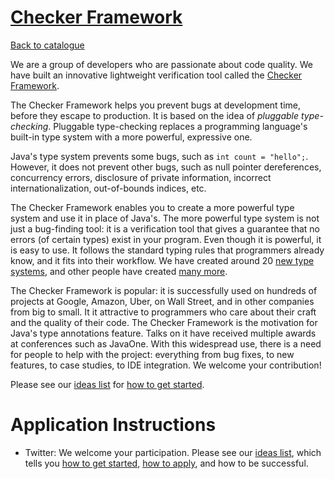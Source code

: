 
# [Checker Framework](https://checkerframework.org/)

[Back to catalogue](../README.md#checker-framework)

We are a group of developers who are passionate about code quality.  We have built an innovative lightweight verification tool called the [Checker Framework](https://checkerframework.org/).

The Checker Framework helps you prevent bugs at development time, before they escape to production.  It is based on the idea of _pluggable type-checking_.  Pluggable type-checking replaces a programming language's built-in type system with a more powerful, expressive one.

Java's type system prevents some bugs, such as `int count = "hello";`.  However, it does not prevent other bugs, such as null pointer dereferences, concurrency errors, disclosure of private information, incorrect internationalization, out-of-bounds indices, etc.

The Checker Framework enables you to create a more powerful type system and use it in place of Java's.  The more powerful type system is not just a bug-finding tool:  it is a verification tool that gives a guarantee that no errors (of certain types) exist in your program.  Even though it is powerful, it is easy to use.  It follows the standard typing rules that programmers already know, and it fits into their workflow.  We have created around 20 [new type systems](https://checkerframework.org/manual/#introduction), and other people have created [many more](https://checkerframework.org/manual/#third-party-checkers).

The Checker Framework is popular:  it is successfully used on hundreds of projects at Google, Amazon, Uber, on Wall Street, and in other companies from big to small.  It it attractive to programmers who care about their craft and the quality of their code.  The Checker Framework is the motivation for Java's type annotations feature.  Talks on it have received multiple awards at conferences such as JavaOne.  With this widespread use, there is a need for people to help with the project:  everything from bug fixes, to new features, to case studies, to IDE integration.  We welcome your contribution!

Please see our [ideas list](https://checkerframework.org/gsoc-2018-ideas.html) for [how to get started](https://checkerframework.org/gsoc-2018-ideas.html#get-started).

# Application Instructions

* Twitter: We welcome your participation.  Please see our [ideas list](https://checkerframework.org/gsoc-2018-ideas.html), which tells you [how to get started](https://checkerframework.org/gsoc-2018-ideas.html#get-started), [how to apply](https://checkerframework.org/gsoc-2018-ideas.html#apply), and how to be successful.